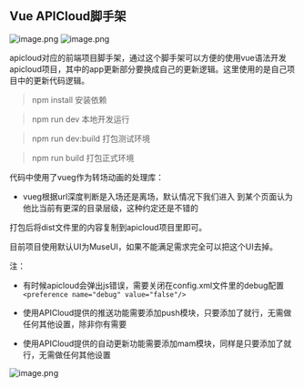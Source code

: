 ## Vue APICloud脚手架

![image.png](http://blogimage.houjiyi.com/FhUZb2UI1q5iXH2IAjBMqUSpS3Gu?imageMogr2/auto-orient/strip%7CimageView2/2/w/240)
![image.png](http://blogimage.houjiyi.com/FjSQ2j_atl8Wz0FX4hZKIPFdQFBB?imageMogr2/auto-orient/strip%7CimageView2/2/w/240)

apicloud对应的前端项目脚手架，通过这个脚手架可以方便的使用vue语法开发apicloud项目，其中的app更新部分要换成自己的更新逻辑。这里使用的是自己项目中的更新代码逻辑。

> npm install           安装依赖

> npm run dev           本地开发运行

> npm run dev:build     打包测试环境

> npm run build         打包正式环境

代码中使用了vueg作为转场动画的处理库：
- vueg根据url深度判断是入场还是离场，默认情况下我们进入
到某个页面认为他比当前有更深的目录层级，这种约定还是不错的

打包后将dist文件里的内容复制到apicloud项目里即可。

目前项目使用默认UI为MuseUI，如果不能满足需求完全可以把这个UI去掉。

注：

- 有时候apicloud会弹出js错误，需要关闭在config.xml文件里的debug配置
`<preference name="debug" value="false"/>`

- 使用APICloud提供的推送功能需要添加push模块，只要添加了就行，无需做任何其他设置，除非你有需要
- 使用APICloud提供的自动更新功能需要添加mam模块，同样是只要添加了就行，无需做任何其他设置

![image.png](http://blogimage.houjiyi.com/Fod5a37nkq7NLAb7kXIp3s7i_YUZ)

